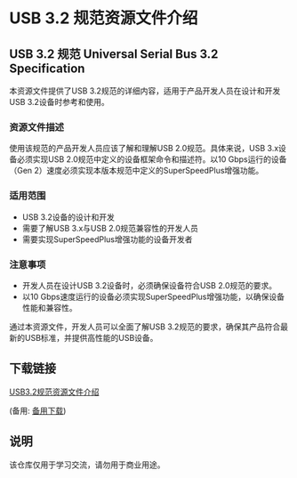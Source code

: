 # USB 3.2 规范资源文件介绍

## USB 3.2 规范 Universal Serial Bus 3.2 Specification

本资源文件提供了USB 3.2规范的详细内容，适用于产品开发人员在设计和开发USB 3.2设备时参考和使用。

### 资源文件描述

使用该规范的产品开发人员应该了解和理解USB 2.0规范。具体来说，USB 3.x设备必须实现USB 2.0规范中定义的设备框架命令和描述符。以10 Gbps运行的设备（Gen 2）速度必须实现本版本规范中定义的SuperSpeedPlus增强功能。

### 适用范围

- USB 3.2设备的设计和开发
- 需要了解USB 3.x与USB 2.0规范兼容性的开发人员
- 需要实现SuperSpeedPlus增强功能的设备开发者

### 注意事项

- 开发人员在设计USB 3.2设备时，必须确保设备符合USB 2.0规范的要求。
- 以10 Gbps速度运行的设备必须实现SuperSpeedPlus增强功能，以确保设备性能和兼容性。

通过本资源文件，开发人员可以全面了解USB 3.2规范的要求，确保其产品符合最新的USB标准，并提供高性能的USB设备。

## 下载链接
[USB3.2规范资源文件介绍](https://pan.quark.cn/s/aa8e0d628ecb) 

(备用: [备用下载](https://pan.baidu.com/s/10lM_Wm6kRGi03PsF3akVFg?pwd=1234))

## 说明

该仓库仅用于学习交流，请勿用于商业用途。
